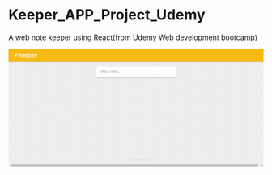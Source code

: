 # Keeper_APP_Project_Udemy
A web note keeper using React(from Udemy Web development bootcamp)

![alt text](https://github.com/gtm1224/Keeper_APP_Project_Udemy/blob/master/web_image/first.jpg?raw=true)
